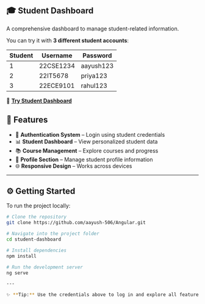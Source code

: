## 🎓 Student Dashboard

A comprehensive dashboard to manage student-related information.  

You can try it with **3 different student accounts**:

| Student | Username      | Password   |
|---------|---------------|-----------|
| 1       | 22CSE1234     | aayush123 |
| 2       | 22IT5678      | priya123  |
| 3       | 22ECE9101     | rahul123  |

🔗 **[Try Student Dashboard](https://student-dashboard-six-lovat.vercel.app/)**  

## 🚀 Features  

- 🔐 **Authentication System** – Login using student credentials  
- 📊 **Student Dashboard** – View personalized student data  
- 📚 **Course Management** – Explore courses and progress  
- 📝 **Profile Section** – Manage student profile information  
- 🌐 **Responsive Design** – Works across devices  

---

## ⚙️ Getting Started  

To run the project locally:  

```bash
# Clone the repository
git clone https://github.com/aayush-506/Angular.git  

# Navigate into the project folder
cd student-dashboard  

# Install dependencies
npm install  

# Run the development server
ng serve

---

✨ **Tip:** Use the credentials above to log in and explore all features seamlessly!

